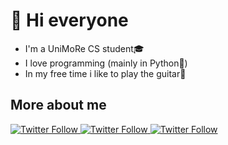 # 👋 Hi everyone

- I'm a UniMoRe CS student🎓
- I love programming (mainly in Python🐍)
- In my free time i like to play the guitar🎸

## More about me
<p>
  </a>
    <a href="https://twitter.com/FilippoCiarlo"><img alt="Twitter Follow" src="https://img.shields.io/twitter/follow/FilippoCiarlo?label=Follow&logo=Twitter&style=social">
  </a> 
  <a>
    <a href="https://www.instagram.com/filippo.ciarlo/">
    <img alt="Twitter Follow" src="https://img.shields.io/twitter/follow/FilippoCiarlo?label=Follow&logo=Instagram&style=social">
  </a> 
  <a>
    <a href="https://www.linkedin.com/in/filippociarlo/">
    <img alt="Twitter Follow" src="https://img.shields.io/twitter/follow/FilippoCiarlo?label=Connect&logo=Linkedin&style=social">
  </a>
</p>
